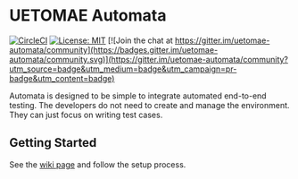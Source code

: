 # UETOMAE Automata

[![CircleCI](https://circleci.com/gh/uetomae/automata/tree/master.svg?style=shield)](https://circleci.com/gh/uetomae/automata/tree/master)
[![License: MIT](https://img.shields.io/badge/License-MIT-yellow.svg)](LICENSE) [![Join the chat at https://gitter.im/uetomae-automata/community](https://badges.gitter.im/uetomae-automata/community.svg)](https://gitter.im/uetomae-automata/community?utm_source=badge&utm_medium=badge&utm_campaign=pr-badge&utm_content=badge)

Automata is designed to be simple to integrate automated end-to-end testing. The developers do not need to create and manage the environment. They can just focus on writing test cases.

## Getting Started

See the [wiki page](https://github.com/uetomae/automata/wiki) and follow the setup process.

